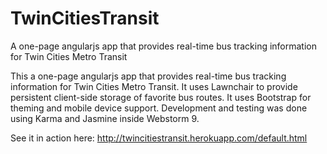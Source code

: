 # TwinCitiesTransit
A one-page angularjs app that provides real-time bus tracking information for Twin Cities Metro Transit

This a one-page angularjs app that provides real-time bus tracking information for Twin Cities Metro Transit. It uses Lawnchair to provide persistent client-side storage of favorite bus routes. It uses Bootstrap for theming and mobile device support. Development and testing was done using Karma and Jasmine inside Webstorm 9.

See it in action here: http://twincitiestransit.herokuapp.com/default.html
